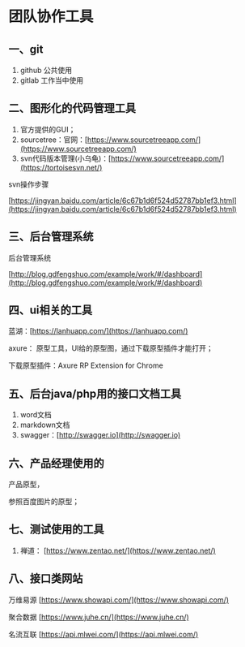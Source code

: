 # 团队协作工具
## 一、git
1. github   公共使用
2. gitlab   工作当中使用

## 二、图形化的代码管理工具
1. 官方提供的GUI；
2. sourcetree：官网：[https://www.sourcetreeapp.com/](https://www.sourcetreeapp.com/)
3. svn代码版本管理(小乌龟)：[https://www.sourcetreeapp.com/](https://tortoisesvn.net/)

svn操作步骤

[https://jingyan.baidu.com/article/6c67b1d6f524d52787bb1ef3.html](https://jingyan.baidu.com/article/6c67b1d6f524d52787bb1ef3.html)

## 三、后台管理系统
后台管理系统

[http://blog.gdfengshuo.com/example/work/#/dashboard](http://blog.gdfengshuo.com/example/work/#/dashboard)

## 四、ui相关的工具
蓝湖：[https://lanhuapp.com/](https://lanhuapp.com/)

axure： 原型工具，UI给的原型图，通过下载原型插件才能打开；

下载原型插件：Axure RP Extension for Chrome

## 五、后台java/php用的接口文档工具
1. word文档
2. markdown文档
3. swagger：[http://swagger.io](http://swagger.io)

## 六、产品经理使用的
产品原型，

参照百度图片的原型；

## 七、测试使用的工具
1. 禅道： [https://www.zentao.net/](https://www.zentao.net/)

## 八、接口类网站
万维易源 [https://www.showapi.com/](https://www.showapi.com/)

聚合数据 [https://www.juhe.cn/](https://www.juhe.cn/)

名流互联 [https://api.mlwei.com/](https://api.mlwei.com/)